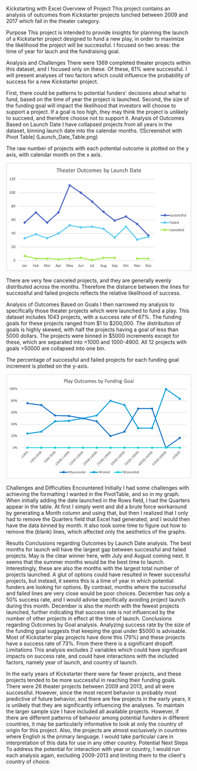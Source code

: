 Kickstarting with Excel
Overview of Project
This project contains an analysis of outcomes from Kickstarter projects lunched between 2009 and 2017 which fall in the theater category.

Purpose
This project is intended to provide insights for planning the launch of a Kickstarter project designed to fund a new play, in order to maximize the likelihood the project will be successful. I focused on two areas: the time of year for lauch and the fundraising goal.

Analysis and Challenges
There were 1369 completed theater projects within this dataset, and I focused only on these. Of these, 61% were successful. I will present analyses of two factors which could influence the probability of success for a new Kickstarter project.

First, there could be patterns to potential funders' decisions about what to fund, based on the time of year the project is launched.
Second, the size of the funding goal will impact the likelihood that investors will choose to support a project. If a goal is too high, they may think the project is unlikely to succeed, and therefore choose not to support it.
Analysis of Outcomes Based on Launch Date
I have collapsed projects from all years in the dataset, binning launch date into the calendar months. ![Screenshot with Pivot Table] (Launch_Date_Table.png)

The raw number of projects with each potential outcome is plotted on the y axis, with calendar month on the x axis.

![Outcomes by Month of Launch](resources/Theater_Outcomes_vs_Launch.png)

There are very few canceled projects, and they are generally evenly distributed across the months. Therefore the distance between the lines for successful and failed projects reflects the relative likelihood of success.

Analysis of Outcomes Based on Goals
I then narrowed my analysis to specifically those theater projects which were launched to fund a play. This dataset includes 1043 projects, with a success rate of 67%. The funding goals for these projects ranged from $1 to $200,000. The distribution of goals is highly skewed, with half the projects having a goal of less than 5000 dollars. The projects were binned in $5000 increments except for these, which are separated into <1000 and 1000-4900. All 12 projects with goals >50000 are collapsed into one bin.

The percentage of successful and failed projects for each funding goal increment is plotted on the y-axis.

![Outcomes by Funding Goal](resources/Outcomes_vs_Goals.png)

Challenges and Difficulties Encountered
Initially I had some challenges with achieving the formatting I wanted in the PivotTable, and so in my graph. When initially adding the date launched in the Rows field, I had the Quarters appear in the table. At first I simply went and did a brute force workaround by generating a Month column and using that, but then I realized that I only had to remove the Quarters field that Excel had generated, and I would then have the data binned by month. It also took some time to figure out how to remove the (blank) lines, which affected only the aesthetics of the graphs.

Results
Conclusions regarding Outcomes by Launch Date analysis.
The best months for launch will have the largest gap between successful and failed projects. May is the clear winner here, with July and August coming next. It seems that the summer months would be the best time to launch.
Interestingly, these are also the months with the largest total number of projects launched. A glut of options could have resulted in fewer successful projects, but instead, it seems this is a time of year in which potential funders are looking for options.
By contrast, months where the successful and failed lines are very close would be poor choices. December has only a 50% success rate, and I would advise specifically avoiding project launch during this month.
December is also the month with the fewest projects launched, further indicating that success rate is not influenced by the number of other projects in effect at the time of launch.
Conclusions regarding Outcomes by Goal analysis.
Analyzing success rate by the size of the funding goal suggests that keeping the goal under $5000 is advisable. Most of Kickstarter play projects have done this (79%) and these projects have a success rate of 73%. From there there is a significant dropoff.
Limitations
This analysis excludes 2 variables which could have significant impacts on success rate, and could have interactions with the included factors, namely year of launch, and country of launch.

In the early years of Kickstarter there were far fewer projects, and these projects tended to be more successful in reaching their funding goals. There were 26 theater projects between 2009 and 2013, and all were successful. However, since the most recent behavior is probably most predictive of future behavior, and there are few projects in the early years, it is unlikely that they are significantly influencing the analyses.
To maintain the larger sample size I have included all available projects. However, if there are different patterns of behavior among potential funders in different countries, it may be particularly informative to look at only the country of origin for this project. Also, the projects are almost exclusively in countries where English is the primary language. I would take particular care in interpretation of this data for use in any other country.
Potential Next Steps
To address the potential for interaction with year or country, I would run each analysis again, excluding 2009-2013 and limiting them to the client's country of choice.
